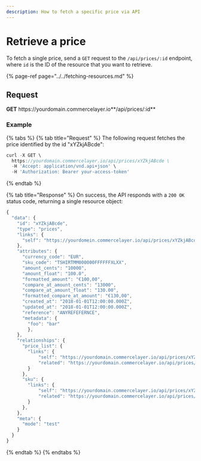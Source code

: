 ```yaml
---
description: How to fetch a specific price via API
---
```


# Retrieve a price

To fetch a single price, send a `GET` request to the `/api/prices/:id` endpoint, where `id` is the ID of the resource that you want to retrieve.

{% page-ref page="../../fetching-resources.md" %}

## Request

**GET** https://<i></i>yourdomain.commercelayer.io**/api/prices/:id**

### **Example**

{% tabs %}
{% tab title="Request" %}
The following request fetches the price identified by the id "xYZkjABcde":

```javascript
curl -X GET \
  https://yourdomain.commercelayer.io/api/prices/xYZkjABcde \
  -H 'Accept: application/vnd.api+json' \
  -H 'Authorization: Bearer your-access-token'
```
{% endtab %}

{% tab title="Response" %}
On success, the API responds with a `200 OK` status code, returning a single resource object:

```javascript
{
  "data": {
    "id": "xYZkjABcde",
    "type": "prices",
    "links": {
      "self": "https://yourdomein.commercelayer.io/api/prices/xYZkjABcde"
    },
    "attributes": {
      "currency_code": "EUR",
      "sku_code": "TSHIRTMM000000FFFFFFXLXX",
      "amount_cents": "10000",
      "amount_float": "100.0",
      "formatted_amount": "€100,00",
      "compare_at_amount_cents": "13000",
      "compare_at_amount_float": "130.00",
      "formatted_compare_at_amount": "€130,00",
      "created_at": "2018-01-01T12:00:00.000Z",
      "updated_at": "2018-01-01T12:00:00.000Z",
      "reference": "ANYREFEFERNCE",
      "metadata": {
        "foo": "bar"
        },
    },
    "relationships": {
      "price_list": {
        "links": {
            "self": "https://yourdomain.commercelayer.io/api/prices/xYZkjABcde/relationships/price_list",
            "related": "https://yourdomain.commercelayer.io/api/prices/xYZkjABcde/price_list"
        }
      },
      "sku": {
        "links": {
            "self": "https://yourdomain.commercelayer.io/api/prices/xYZkjABcde/relationships/sku",
            "related": "https://yourdomain.commercelayer.io/api/prices/xYZkjABcde/sku"
        }
      },
    },
    "meta": {
      "mode": "test"
    }
  }
}
```
{% endtab %}
{% endtabs %}

